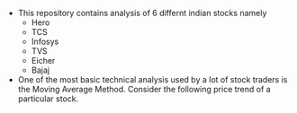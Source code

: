 - This repository contains analysis of 6 differnt indian stocks namely 
    - Hero
    - TCS
    - Infosys
    - TVS
    - Eicher
    - Bajaj
- One of the most basic technical analysis used by a lot of stock traders is the Moving Average Method. Consider the following price trend of a particular stock.